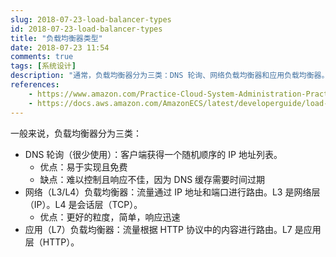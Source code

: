 ```yaml
---
slug: 2018-07-23-load-balancer-types
id: 2018-07-23-load-balancer-types
title: "负载均衡器类型"
date: 2018-07-23 11:54
comments: true
tags: [系统设计]
description: "通常，负载均衡器分为三类：DNS 轮询、网络负载均衡器和应用负载均衡器。DNS 轮询很少使用，因为它难以控制且响应不佳。网络负载均衡器具有更好的粒度，简单且响应迅速。"
references:
    - https://www.amazon.com/Practice-Cloud-System-Administration-Practices/dp/032194318X
    - https://docs.aws.amazon.com/AmazonECS/latest/developerguide/load-balancer-types.html
---
```


一般来说，负载均衡器分为三类：

- DNS 轮询（很少使用）：客户端获得一个随机顺序的 IP 地址列表。
    - 优点：易于实现且免费
    - 缺点：难以控制且响应不佳，因为 DNS 缓存需要时间过期
- 网络（L3/L4）负载均衡器：流量通过 IP 地址和端口进行路由。L3 是网络层（IP）。L4 是会话层（TCP）。
    - 优点：更好的粒度，简单，响应迅速
- 应用（L7）负载均衡器：流量根据 HTTP 协议中的内容进行路由。L7 是应用层（HTTP）。